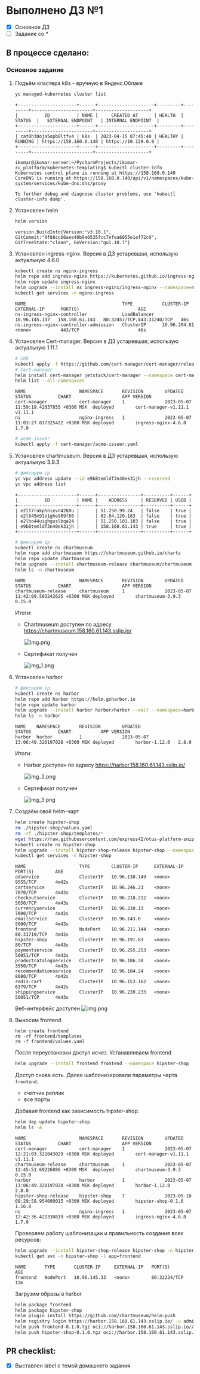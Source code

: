 # Выполнено ДЗ №1

 - [x] Основное ДЗ
 - [ ] Задание со *

## В процессе сделано:
### Основное задание
1. Подъём кластера k8s - вручную в Яндекс.Облаке
    ```bash
    yc managed-kubernetes cluster list
    ```
    ```
    +----------------------+------+---------------------+---------+---------+-----------------------+--------------------+
    |          ID          | NAME |     CREATED AT      | HEALTH  | STATUS  |   EXTERNAL ENDPOINT   | INTERNAL ENDPOINT  |
    +----------------------+------+---------------------+---------+---------+-----------------------+--------------------+
    | cat0h30oja5opb0ltfv4 | k8s  | 2023-04-15 07:45:40 | HEALTHY | RUNNING | https://158.160.0.140 | https://10.129.0.9 |
    +----------------------+------+---------------------+---------+---------+-----------------------+--------------------+
    
    ikomar@ikomar-server:~/PycharmProjects/ikomar-ru_platform/kubernetes-templating$ kubectl cluster-info
    Kubernetes control plane is running at https://158.160.0.140
    CoreDNS is running at https://158.160.0.140/api/v1/namespaces/kube-system/services/kube-dns:dns/proxy
    
    To further debug and diagnose cluster problems, use 'kubectl cluster-info dump'.
    ```
2. Установлен helm
    ```bash
    helm version
    ```
    ```
    version.BuildInfo{Version:"v3.10.1", GitCommit:"9f88ccb6aee40b9a0535fcc7efea6055e1ef72c9", GitTreeState:"clean", GoVersion:"go1.18.7"}
    ```
3. Установлен ingress-nginx. Версия в ДЗ устаревшая, использую актуальную 4.6.0
    ```bash
    kubectl create ns nginx-ingress
    helm repo add ingress-nginx https://kubernetes.github.io/ingress-nginx
    helm repo update ingress-nginx
    helm upgrade --install ns ingress-nginx/ingress-nginx --namespace=nginx-ingress --version="4.6.0"
    kubectl get services -n nginx-ingress
    ```
    ```
    NAME                                    TYPE           CLUSTER-IP      EXTERNAL-IP      PORT(S)                      AGE
    ns-ingress-nginx-controller             LoadBalancer   10.96.145.137   158.160.61.143   80:32457/TCP,443:31240/TCP   46s
    ns-ingress-nginx-controller-admission   ClusterIP      10.96.204.81    <none>           443/TCP                      46s
    ```
4. Установлен Cert-manager. Версия в ДЗ устаревшая, использую актуальную 1.11.1
    ```bash
    # CRD
    kubectl apply -f https://github.com/cert-manager/cert-manager/releases/download/v1.11.1/cert-manager.crds.yaml
    # Cert-manager
    helm install cert-manager jetstack/cert-manager --namespace cert-manager --create-namespace --version v1.11.1
    helm list --all-namespaces
    ```
    ```
    NAME                    NAMESPACE       REVISION        UPDATED                                 STATUS          CHART                   APP VERSION
    cert-manager            cert-manager    1               2023-05-07 11:59:19.42037855 +0300 MSK  deployed        cert-manager-v1.11.1    v1.11.1    
    ni                      nginx-ingress   1               2023-05-07 11:03:27.017325422 +0300 MSK deployed        ingress-nginx-4.6.0     1.7.0      
    ```
    ```bash
    # acme-issuer
    kubectl apply -f cert-manager/acme-issuer.yaml
    ```
5. Установлен chartmuseum. Версия в ДЗ устаревшая, использую актуальную 3.9.3
    ```bash
    # фиксирую ip
    yc vpc address update --id e9b8temldf3n40ek31jh --reserved
    yc vpc address list
    ```
    ```
    +----------------------+------+----------------+----------+------+
    |          ID          | NAME |    ADDRESS     | RESERVED | USED |
    +----------------------+------+----------------+----------+------+
    | e2l17rukphnievn4280u |      | 51.250.99.24   | false    | true |
    | e2l845m91o1ghe989f66 |      | 62.84.120.183  | false    | true |
    | e2lho44uighguslbqa24 |      | 51.250.101.103 | false    | true |
    | e9b8temldf3n40ek31jh |      | 158.160.61.143 | true     | true |
    +----------------------+------+----------------+----------+------+
    ```
    ```bash
    # фиксирую ip
    kubectl create ns chartmuseum
    helm repo add chartmuseum https://chartmuseum.github.io/charts
    helm repo update chartmuseum
    helm upgrade --install chartmuseum-release chartmuseum/chartmuseum  --wait  --namespace=chartmuseum   --version 3.9.3 -f chartmuseum/values.yaml
    helm ls -n chartmuseum
   ```
   ```
   NAME                    NAMESPACE       REVISION        UPDATED                                 STATUS          CHART                   APP VERSION
   chartmuseum-release     chartmuseum     1               2023-05-07 11:42:09.503242625 +0300 MSK deployed        chartmuseum-3.9.3       0.15.0    
   ```
    Итоги:
   + Chartmuseum доступен по адресу https://chartmuseum.158.160.61.143.sslip.io/

       ![img.png](img/img.png)
   + Сертификат получен

       ![img_1.png](img/img_1.png)

6. Установлен harbor
    ```bash
    # фиксирую ip
    kubectl create ns harbor
    helm repo add harbor https://helm.goharbor.io
    helm repo update harbor
    helm upgrade --install harbor harbor/harbor --wait --namespace=harbor --version=1.12.0 -f ./harbor/values.yaml
    helm ls -n harbor
    ```
    ```
    NAME    NAMESPACE       REVISION        UPDATED                                 STATUS          CHART           APP VERSION
    harbor  harbor          1               2023-05-07 13:06:49.320197028 +0300 MSK deployed        harbor-1.12.0   2.8.0 
    ```
   Итоги:
   + Harbor доступен по адресу  https://harbor.158.160.61.143.sslip.io/
    
     ![img_2.png](img/img_2.png)
   + Сертификат получен
    
     ![img_3.png](img/img_3.png)

7. Создаём свой helm-чарт
   ```bash
   helm create hipster-shop
   rm ./hipster-shop/values.yaml
   rm -rf ./hipster-shop/templates/*
   wget https://raw.githubusercontent.com/express42/otus-platform-snippets/master/Module-04/05-Templating/manifests/all-hipster-shop.yaml -O ./hipster-shop/templates/all-hipster-shop.yaml
   kubectl create ns hipster-shop
   helm upgrade --install hipster-shop-release hipster-shop --namespace hipster-shop
   kubectl get services -n hipster-shop
   ```
   ```
   NAME                    TYPE        CLUSTER-IP      EXTERNAL-IP   PORT(S)        AGE
   adservice               ClusterIP   10.96.130.149   <none>        9555/TCP       4m42s
   cartservice             ClusterIP   10.96.246.23    <none>        7070/TCP       4m43s
   checkoutservice         ClusterIP   10.96.218.212   <none>        5050/TCP       4m43s
   currencyservice         ClusterIP   10.96.210.13    <none>        7000/TCP       4m42s
   emailservice            ClusterIP   10.96.143.0     <none>        5000/TCP       4m43s
   frontend                NodePort    10.96.211.144   <none>        80:31719/TCP   4m42s
   hipster-shop            ClusterIP   10.96.191.83    <none>        80/TCP         4m43s
   paymentservice          ClusterIP   10.96.255.253   <none>        50051/TCP      4m42s
   productcatalogservice   ClusterIP   10.96.186.38    <none>        3550/TCP       4m43s
   recommendationservice   ClusterIP   10.96.184.24    <none>        8080/TCP       4m42s
   redis-cart              ClusterIP   10.96.153.162   <none>        6379/TCP       4m42s
   shippingservice         ClusterIP   10.96.220.233   <none>        50051/TCP      4m43s
   ```
   Веб-интерфейс доступен
   ![img.png](img.png)

8. Выносим frontend
   ```
   helm create frontend
   rm -rf frontend/templates
   rm -f frontend/values.yaml
   ```
   После переустановки доступ исчез.
   Устанавливаем frontend
   ```bash
   helm upgrade --install frontend frontend --namespace hipster-shop
   ```
   Доступ снова есть.
   Далее шаблонизировали параметры чарта `frontend`: 
   + счетчик реплик
   + все порты
   
   Добавил frontend как зависимость hipster-shop.
   ```bash
   helm dep update hipster-shop
   helm ls -A
   ```
   ```text
   NAME                    NAMESPACE       REVISION        UPDATED                                 STATUS          CHART                   APP VERSION
   cert-manager            cert-manager    1               2023-05-07 12:21:03.322043029 +0300 MSK deployed        cert-manager-v1.11.1    v1.11.1    
   chartmuseum-release     chartmuseum     1               2023-05-07 12:45:51.69226086 +0300 MSK  deployed        chartmuseum-3.9.3       0.15.0     
   harbor                  harbor          1               2023-05-07 13:06:49.320197028 +0300 MSK deployed        harbor-1.12.0           2.8.0      
   hipster-shop-release    hipster-shop    7               2023-05-10 08:29:58.954600015 +0300 MSK deployed        hipster-shop-0.1.0      1.16.0     
   ns                      nginx-ingress   1               2023-05-07 12:42:36.421330819 +0300 MSK deployed        ingress-nginx-4.6.0     1.7.0  
   ```
   Проверяем работу шаблонизации и правильность создания всех ресурсов:
   ```bash
   helm upgrade --install hipster-shop-release hipster-shop -n hipster-shop --set frontend.service.NodePort=31234
   kubectl get svc -n hipster-shop -l app=frontend
   ```
   ```text
   NAME       TYPE       CLUSTER-IP     EXTERNAL-IP   PORT(S)        AGE
   frontend   NodePort   10.96.145.33   <none>        80:32224/TCP   12m
   ```
   Загрузим образы в harbor
   ```bash
   helm package frontend
   helm package hipster-shop
   helm plugin install https://github.com/chartmuseum/helm-push
   helm registry login https://harbor.158.160.61.143.sslip.io/ -u admin -p Harbor12345
   helm push frontend-0.1.0.tgz oci://harbor.158.160.61.143.sslip.io//otus-kuber
   helm push hipster-shop-0.1.0.tgz oci://harbor.158.160.61.143.sslip.io//otus-kuber
   ```
## PR checklist:
 - [x] Выставлен label с темой домашнего задания


